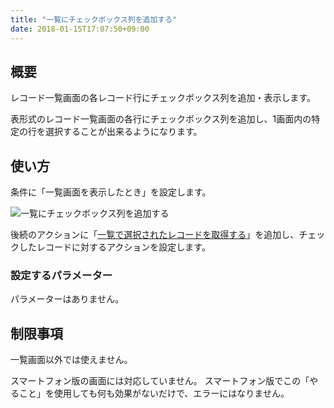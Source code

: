 ```yaml
---
title: "一覧にチェックボックス列を追加する"
date: 2018-01-15T17:07:50+09:00
---
```


## 概要

レコード一覧画面の各レコード行にチェックボックス列を追加・表示します。

表形式のレコード一覧画面の各行にチェックボックス列を追加し、1画面内の特定の行を選択することが出来るようになります。

## 使い方

条件に「一覧画面を表示したとき」を設定します。

![一覧にチェックボックス列を追加する](/images/ja/actions/button/list_add_checkbox/1.png)

後続のアクションに「[一覧で選択されたレコードを取得する](../../record/selected_records/)」を追加し、チェックしたレコードに対するアクションを設定します。

### 設定するパラメーター

パラメーターはありません。

## 制限事項

一覧画面以外では使えません。

スマートフォン版の画面には対応していません。
スマートフォン版でこの「やること」を使用しても何も効果がないだけで、エラーにはなりません。
